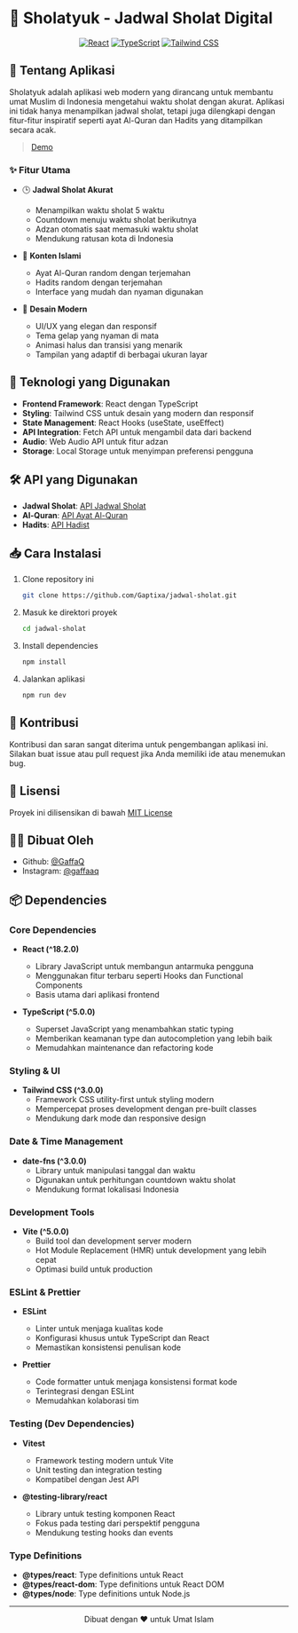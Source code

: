 # 🕌 Sholatyuk - Jadwal Sholat Digital

<div align="center">
  <!--<img src="./public/preview.png" alt="Sholatyuk Preview" width="100%">-->
  
  [![React](https://img.shields.io/badge/React-20232A?style=for-the-badge&logo=react&logoColor=61DAFB)](https://reactjs.org/)
  [![TypeScript](https://img.shields.io/badge/TypeScript-007ACC?style=for-the-badge&logo=typescript&logoColor=white)](https://www.typescriptlang.org/)
  [![Tailwind CSS](https://img.shields.io/badge/Tailwind_CSS-38B2AC?style=for-the-badge&logo=tailwind-css&logoColor=white)](https://tailwindcss.com/)
</div>

## 📖 Tentang Aplikasi

Sholatyuk adalah aplikasi web modern yang dirancang untuk membantu umat Muslim di Indonesia mengetahui waktu sholat dengan akurat. Aplikasi ini tidak hanya menampilkan jadwal sholat, tetapi juga dilengkapi dengan fitur-fitur inspiratif seperti ayat Al-Quran dan Hadits yang ditampilkan secara acak.
> [Demo](https://sholatbro.vercel.app)

### ✨ Fitur Utama

- 🕒 **Jadwal Sholat Akurat**
  - Menampilkan waktu sholat 5 waktu
  - Countdown menuju waktu sholat berikutnya
  - Adzan otomatis saat memasuki waktu sholat
  - Mendukung ratusan kota di Indonesia

- 📖 **Konten Islami**
  - Ayat Al-Quran random dengan terjemahan
  - Hadits random dengan terjemahan
  - Interface yang mudah dan nyaman digunakan

- 🎨 **Desain Modern**
  - UI/UX yang elegan dan responsif
  - Tema gelap yang nyaman di mata
  - Animasi halus dan transisi yang menarik
  - Tampilan yang adaptif di berbagai ukuran layar

## 🚀 Teknologi yang Digunakan

- **Frontend Framework**: React dengan TypeScript
- **Styling**: Tailwind CSS untuk desain yang modern dan responsif
- **State Management**: React Hooks (useState, useEffect)
- **API Integration**: Fetch API untuk mengambil data dari backend
- **Audio**: Web Audio API untuk fitur adzan
- **Storage**: Local Storage untuk menyimpan preferensi pengguna

## 🛠️ API yang Digunakan

- **Jadwal Sholat**: [API Jadwal Sholat](https://documenter.getpostman.com/view/841292/2s9YsGittd)
- **Al-Quran**: [API Ayat Al-Quran](https://documenter.getpostman.com/view/841292/2s9YsGittd)
- **Hadits**: [API Hadist](https://documenter.getpostman.com/view/841292/2s9YsGittd)

## 📥 Cara Instalasi

1. Clone repository ini
   ```bash
   git clone https://github.com/Gaptixa/jadwal-sholat.git
   ```

2. Masuk ke direktori proyek
   ```bash
   cd jadwal-sholat
   ```

3. Install dependencies
   ```bash
   npm install
   ```

4. Jalankan aplikasi
   ```bash
   npm run dev
   ```

## 🤝 Kontribusi

Kontribusi dan saran sangat diterima untuk pengembangan aplikasi ini. Silakan buat issue atau pull request jika Anda memiliki ide atau menemukan bug.

## 📝 Lisensi

Proyek ini dilisensikan di bawah [MIT License](LICENSE)

## 👨‍💻 Dibuat Oleh

- Github: [@GaffaQ](https://github.com/GaffaQ)
- Instagram: [@gaffaaq](https://instagram.com/gaffaaq)

## 📦 Dependencies

### Core Dependencies
- **React (^18.2.0)**
  - Library JavaScript untuk membangun antarmuka pengguna
  - Menggunakan fitur terbaru seperti Hooks dan Functional Components
  - Basis utama dari aplikasi frontend

- **TypeScript (^5.0.0)**
  - Superset JavaScript yang menambahkan static typing
  - Memberikan keamanan type dan autocompletion yang lebih baik
  - Memudahkan maintenance dan refactoring kode

### Styling & UI
- **Tailwind CSS (^3.0.0)**
  - Framework CSS utility-first untuk styling modern
  - Mempercepat proses development dengan pre-built classes
  - Mendukung dark mode dan responsive design

### Date & Time Management
- **date-fns (^3.0.0)**
  - Library untuk manipulasi tanggal dan waktu
  - Digunakan untuk perhitungan countdown waktu sholat
  - Mendukung format lokalisasi Indonesia

### Development Tools
- **Vite (^5.0.0)**
  - Build tool dan development server modern
  - Hot Module Replacement (HMR) untuk development yang lebih cepat
  - Optimasi build untuk production

### ESLint & Prettier
- **ESLint**
  - Linter untuk menjaga kualitas kode
  - Konfigurasi khusus untuk TypeScript dan React
  - Memastikan konsistensi penulisan kode

- **Prettier**
  - Code formatter untuk menjaga konsistensi format kode
  - Terintegrasi dengan ESLint
  - Memudahkan kolaborasi tim

### Testing (Dev Dependencies)
- **Vitest**
  - Framework testing modern untuk Vite
  - Unit testing dan integration testing
  - Kompatibel dengan Jest API

- **@testing-library/react**
  - Library untuk testing komponen React
  - Fokus pada testing dari perspektif pengguna
  - Mendukung testing hooks dan events

### Type Definitions
- **@types/react**: Type definitions untuk React
- **@types/react-dom**: Type definitions untuk React DOM
- **@types/node**: Type definitions untuk Node.js

---

<div align="center">
  Dibuat dengan ❤️ untuk Umat Islam
</div> 
